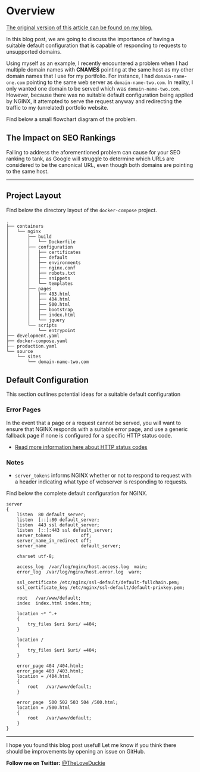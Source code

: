 # Overview

[The original version of this article can be found on my blog.](https://lucshelton.codes/blog)

In this blog post, we are going to discuss the importance of having a suitable default configuration that is capable of responding to requests to unsupported domains.

Using myself as an example, I recently encountered a problem when I had multiple domain names with **CNAMES** pointing at the same host as my other domain names that I use for my portfolio. For instance, I had `domain-name-one.com` pointing to the same web server as `domain-name-two.com`. In reality, I only wanted one domain to be served which was `domain-name-two.com`. However, because there was no suitable default configuration being applied by NGINX, it attempted to serve the request anyway and redirecting the traffic to my (unrelated) portfolio website.

Find below a small flowchart diagram of the problem.

## The Impact on SEO Rankings

Failing to address the aforementioned problem can cause for your SEO ranking to tank, as Google will struggle to determine which URLs are considered to be  the canonical URL, even though both domains are pointing to the same host.

---

## Project Layout

Find below the directory layout of the `docker-compose` project.

```shell
.
├── containers
│   └── nginx
│       ├── build
│       │   └── Dockerfile
│       ├── configuration
│       │   ├── certificates
│       │   ├── default
│       │   ├── environments
│       │   ├── nginx.conf
│       │   ├── robots.txt
│       │   ├── snippets
│       │   └── templates
│       ├── pages
│       │   ├── 403.html
│       │   ├── 404.html
│       │   ├── 500.html
│       │   ├── bootstrap
│       │   ├── index.html
│       │   └── jquery
│       └── scripts
│           └── entrypoint
├── development.yaml
├── docker-compose.yaml
├── production.yaml
└── source
    └── sites
        └── domain-name-two.com
```

## Default Configuration

This section outlines potential ideas for a suitable default configuration

### Error Pages

In the event that a page or a request cannot be served, you will want to ensure that NGINX responds with a suitable error page, and use a generic fallback page if none is configured for a specific HTTP status code.

- [Read more information here about HTTP status codes](https://developer.mozilla.org/en-US/docs/Web/HTTP/Status)

### Notes

- `server_tokens` informs NGINX whether or not to respond to request with a header indicating what type of webserver is responding to requests.

Find below the complete default configuration for NGINX.

```nginx
server
{
    listen  80 default_server;
    listen  [::]:80 default_server;
    listen  443 ssl default_server;
    listen  [::]:443 ssl default_server;
    server_tokens           off;
    server_name_in_redirect off;
    server_name             default_server;

    charset utf-8;

    access_log  /var/log/nginx/host.access.log  main;
    error_log  /var/log/nginx/host.error.log  warn;

    ssl_certificate /etc/nginx/ssl-default/default-fullchain.pem;
    ssl_certificate_key /etc/nginx/ssl-default/default-privkey.pem;

    root   /var/www/default;
    index  index.html index.htm;

    location ~* ^.+ 
    {
        try_files $uri $uri/ =404;
    }

    location / 
    {
        try_files $uri $uri/ =404;
    }

    error_page 404 /404.html;
    error_page 403 /403.html;
    location = /404.html 
    {
        root   /var/www/default;
    }

    error_page  500 502 503 504 /500.html;
    location = /500.html 
    {
        root   /var/www/default;
    }
}
```

---

I hope you found this blog post useful! Let me know if you think there should be improvements by opening an issue on GitHub.

 **Follow me on Twitter:** [@TheLoveDuckie](https://twitter.com/theloveduckie)